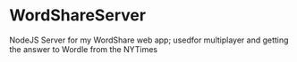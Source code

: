 # WordShareServer
NodeJS Server for my WordShare web app; usedfor multiplayer and getting the answer to Wordle from the NYTimes
